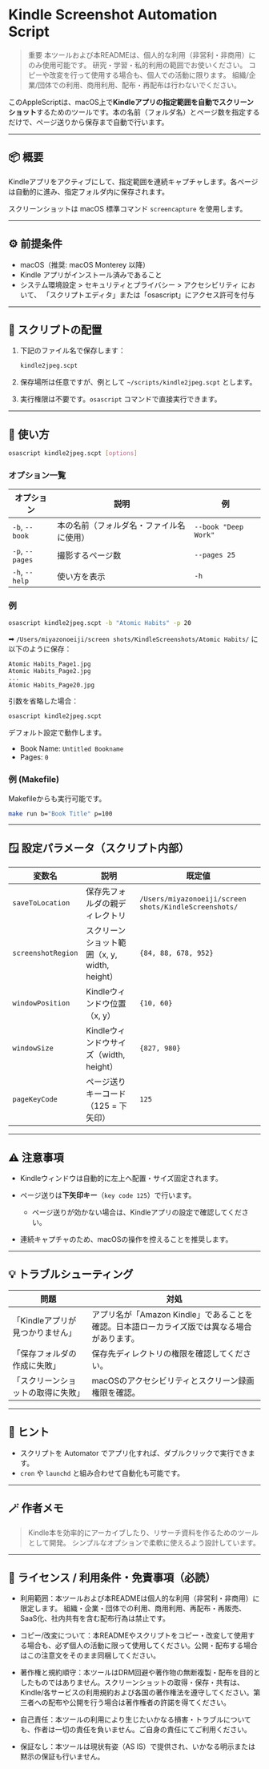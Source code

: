 # Kindle Screenshot Automation Script
> 重要
> 本ツールおよび本READMEは、個人的な利用（非営利・非商用）にのみ使用可能です。
> 研究・学習・私的利用の範囲でお使いください。
> コピーや改変を行って使用する場合も、個人での活動に限ります。 組織/企業/団体での利用、商用利用、配布・再配布は行わないでください。

このAppleScriptは、macOS上で**Kindleアプリの指定範囲を自動でスクリーンショット**するためのツールです。本の名前（フォルダ名）とページ数を指定するだけで、ページ送りから保存まで自動で行います。

---

## 📦 概要

Kindleアプリをアクティブにして、指定範囲を連続キャプチャします。各ページは自動的に進み、指定フォルダ内に保存されます。

スクリーンショットは macOS 標準コマンド `screencapture` を使用します。

---

## ⚙️ 前提条件

* macOS（推奨: macOS Monterey 以降）
* Kindle アプリがインストール済みであること
* システム環境設定 > セキュリティとプライバシー > アクセシビリティ において、
  「スクリプトエディタ」または「osascript」にアクセス許可を付与

---

## 🧩 スクリプトの配置

1. 下記のファイル名で保存します：

   ```bash
   kindle2jpeg.scpt
   ```

2. 保存場所は任意ですが、例として `~/scripts/kindle2jpeg.scpt` とします。

3. 実行権限は不要です。`osascript` コマンドで直接実行できます。

---

## 🚀 使い方

```bash
osascript kindle2jpeg.scpt [options]
```

### オプション一覧

| オプション           | 説明                   | 例                    |
| --------------- | -------------------- | -------------------- |
| `-b`, `--book`  | 本の名前（フォルダ名・ファイル名に使用） | `--book "Deep Work"` |
| `-p`, `--pages` | 撮影するページ数             | `--pages 25`         |
| `-h`, `--help`  | 使い方を表示               | `-h`                 |

### 例

```bash
osascript kindle2jpeg.scpt -b "Atomic Habits" -p 20
```

➡ `/Users/miyazonoeiji/screen shots/KindleScreenshots/Atomic Habits/` に以下のように保存：

```
Atomic Habits_Page1.jpg
Atomic Habits_Page2.jpg
...
Atomic Habits_Page20.jpg
```

引数を省略した場合：

```bash
osascript kindle2jpeg.scpt
```

デフォルト設定で動作します。

* Book Name: `Untitled Bookname`
* Pages: `0`


### 例 (Makefile)
Makefileからも実行可能です。
```bash
make run b="Book Title" p=100
```

---

## 🪟 設定パラメータ（スクリプト内部）

| 変数名                | 説明                               | 既定値                                                   |
| ------------------ | -------------------------------- | ----------------------------------------------------- |
| `saveToLocation`   | 保存先フォルダの親ディレクトリ                  | `/Users/miyazonoeiji/screen shots/KindleScreenshots/` |
| `screenshotRegion` | スクリーンショット範囲（x, y, width, height） | `{84, 88, 678, 952}`                                  |
| `windowPosition`   | Kindleウィンドウ位置（x, y）              | `{10, 60}`                                            |
| `windowSize`       | Kindleウィンドウサイズ（width, height）    | `{827, 980}`                                          |
| `pageKeyCode`      | ページ送りキーコード（125 = 下矢印）            | `125`                                                 |

---

## ⚠️ 注意事項

* Kindleウィンドウは自動的に左上へ配置・サイズ固定されます。
* ページ送りは**下矢印キー**（`key code 125`）で行います。

  * ページ送りが効かない場合は、Kindleアプリの設定で確認してください。
* 連続キャプチャのため、macOSの操作を控えることを推奨します。

---

## 💡 トラブルシューティング

| 問題                  | 対処                                                   |
| ------------------- | ---------------------------------------------------- |
| 「Kindleアプリが見つかりません」 | アプリ名が「Amazon Kindle」であることを確認。日本語ローカライズ版では異なる場合があります。 |
| 「保存フォルダの作成に失敗」      | 保存先ディレクトリの権限を確認してください。                               |
| 「スクリーンショットの取得に失敗」   | macOSのアクセシビリティとスクリーン録画権限を確認。                         |

---

## 🧠 ヒント

* スクリプトを Automator でアプリ化すれば、ダブルクリックで実行できます。
* `cron` や `launchd` と組み合わせて自動化も可能です。

---

## 🪄 作者メモ

> Kindle本を効率的にアーカイブしたり、リサーチ資料を作るためのツールとして開発。
> シンプルなオプションで柔軟に使えるよう設計しています。

---

## 📜 ライセンス / 利用条件・免責事項（必読）

- 利用範囲：本ツールおよび本READMEは個人的な利用（非営利・非商用）に限定します。
組織・企業・団体での利用、商用利用、再配布・再販売、SaaS化、社内共有を含む配布行為は禁止です。

- コピー/改変について：本READMEやスクリプトをコピー・改変して使用する場合も、必ず個人の活動に限って使用してください。公開・配布する場合はこの注意文をそのまま同梱してください。

- 著作権と規約順守：本ツールはDRM回避や著作物の無断複製・配布を目的としたものではありません。スクリーンショットの取得・保存・共有は、Kindle/各サービスの利用規約および各国の著作権法を遵守してください。第三者への配布や公開を行う場合は著作権者の許諾を得てください。

- 自己責任：本ツールの利用により生じたいかなる損害・トラブルについても、作者は一切の責任を負いません。ご自身の責任にてご利用ください。

- 保証なし：本ツールは現状有姿（AS IS）で提供され、いかなる明示または黙示の保証も行いません。